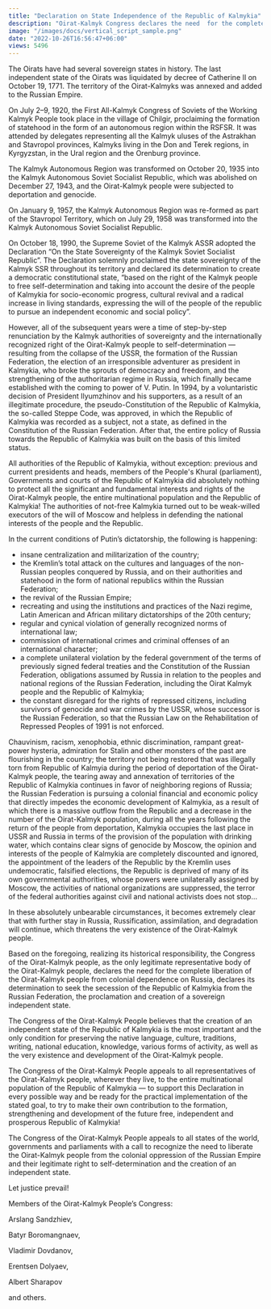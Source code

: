 ```yaml
---
title: "Declaration on State Independence of the Republic of Kalmykia"
description: "Oirat-Kalmyk Congress declares the need  for the complete liberation of the Oirat-Kalmyk people from colonial dependence on Russia"
image: "/images/docs/vertical_script_sample.png"
date: "2022-10-26T16:56:47+06:00"
views: 5496
---
```


The Oirats have had several sovereign states in history. The last independent state of the Oirats  was liquidated by decree of Catherine II on October 19, 1771. The territory of the Oirat-Kalmyks was annexed and added to the Russian Empire.

On July 2–9, 1920, the First All-Kalmyk Congress of Soviets of the Working Kalmyk People  took place in the village of Chilgir, proclaiming the formation of statehood in the form of an  autonomous region within the RSFSR. It was attended by delegates representing all the Kalmyk  uluses of the Astrakhan and Stavropol provinces, Kalmyks living in the Don and Terek regions,  in Kyrgyzstan, in the Ural region and the Orenburg province.

The Kalmyk Autonomous Region was transformed on October 20, 1935 into the Kalmyk  Autonomous Soviet Socialist Republic, which was abolished on December 27, 1943, and the  Oirat-Kalmyk people were subjected to deportation and genocide.

On January 9, 1957, the Kalmyk Autonomous Region was re-formed as part of the Stavropol  Territory, which on July 29, 1958 was transformed into the Kalmyk Autonomous Soviet Socialist Republic.

On October 18, 1990, the Supreme Soviet of the Kalmyk ASSR adopted the Declaration “On the  State Sovereignty of the Kalmyk Soviet Socialist Republic”. The Declaration solemnly  proclaimed the state sovereignty of the Kalmyk SSR throughout its territory and declared its  determination to create a democratic constitutional state, “based on the right of the Kalmyk  people to free self-determination and taking into account the desire of the people of Kalmykia for socio-economic progress, cultural revival and a radical increase in living standards, expressing  the will of the people of the republic to pursue an independent economic and social policy”.

However, all of the subsequent years were a time of step-by-step renunciation by the Kalmyk  authorities of sovereignty and the internationally recognized right of the Oirat-Kalmyk people to  self-determination — resulting from the collapse of the USSR, the formation of the Russian Federation, the election of an irresponsible adventurer as president in Kalmykia, who broke the  sprouts of democracy and freedom, and the strengthening of the authoritarian regime in Russia,  which finally became established with the coming to power of V. Putin. In 1994, by a  voluntaristic decision of President Ilyumzhinov and his supporters, as a result of an illegitimate  procedure, the pseudo-Constitution of the Republic of Kalmykia, the so-called Steppe Code, was  approved, in which the Republic of Kalmykia was recorded as a subject, not a state, as defined in the Constitution of the Russian Federation. After that, the entire policy of Russia towards the  Republic of Kalmykia was built on the basis of this limited status.

All authorities of the Republic of Kalmykia, without exception: previous and current presidents  and heads, members of the People's Khural (parliament), Governments and courts of the  Republic of Kalmykia did absolutely nothing to protect all the significant and fundamental  interests and rights of the Oirat-Kalmyk people, the entire multinational population and the  Republic of Kalmykia! The authorities of not-free Kalmykia turned out to be weak-willed  executors of the will of Moscow and helpless in defending the national interests of the people  and the Republic.

In the current conditions of Putin’s dictatorship, the following is happening:

* insane centralization and militarization of the country; 
* the Kremlin’s total attack on the cultures and languages of the non-Russian peoples conquered by Russia, and on their authorities and statehood in the form of national republics within the  Russian Federation; 
* the revival of the Russian Empire; 
* recreating and using the institutions and practices of the Nazi regime, Latin American and  African military dictatorships of the 20th century; 
* regular and cynical violation of generally recognized norms of international law;
* commission of international crimes and criminal offenses of an international character;
* a complete unilateral violation by the federal government of the terms of previously signed  federal treaties and the Constitution of the Russian Federation, obligations assumed by Russia in  relation to the peoples and national regions of the Russian Federation, including the Oirat Kalmyk people and the Republic of Kalmykia; 
* the constant disregard for the rights of repressed citizens, including survivors of genocide and  war crimes by the USSR, whose successor is the Russian Federation, so that the Russian Law on  the Rehabilitation of Repressed Peoples of 1991 is not enforced.

Chauvinism, racism, xenophobia, ethnic discrimination, rampant great-power hysteria,  admiration for Stalin and other monsters of the past are flourishing in the country; the territory  not being restored that was illegally torn from Republic of Kalmyia during the period of  deportation of the Oirat-Kalmyk people, the tearing away and annexation of territories of the  Republic of Kalmykia continues in favor of neighboring regions of Russia; the Russian  Federation is pursuing a colonial financial and economic policy that directly impedes the  economic development of Kalmykia, as a result of which there is a massive outflow from the  Republic and a decrease in the number of the Oirat-Kalmyk population, during all the years  following the return of the people from deportation, Kalmykia occupies the last place in USSR and Russia in terms of the provision of the population with drinking water, which contains clear  signs of genocide by Moscow, the opinion and interests of the people of Kalmykia are  completely discounted and ignored, the appointment of the leaders of the Republic by the  Kremlin uses undemocratic, falsified elections, the Republic is deprived of many of its own  governmental authorities, whose powers were unilaterally assigned by Moscow, the activities of  national organizations are suppressed, the terror of the federal authorities against civil and national activists does not stop...

In these absolutely unbearable circumstances, it becomes extremely clear that with further stay in Russia, Russification, assimilation, and degradation will continue, which threatens the very  existence of the Oirat-Kalmyk people.

Based on the foregoing, realizing its historical responsibility, the Congress of the Oirat-Kalmyk  people, as the only legitimate representative body of the Oirat-Kalmyk people, declares the need  for the complete liberation of the Oirat-Kalmyk people from colonial dependence on Russia,  declares its determination to seek the secession of the Republic of Kalmykia from the Russian  Federation, the proclamation and creation of a sovereign independent state.

The Congress of the Oirat-Kalmyk People believes that the creation of an independent state of  the Republic of Kalmykia is the most important and the only condition for preserving the native  language, culture, traditions, writing, national education, knowledge, various forms of activity, as well as the very existence and development of the Oirat-Kalmyk people.

The Congress of the Oirat-Kalmyk People appeals to all representatives of the Oirat-Kalmyk  people, wherever they live, to the entire multinational population of the Republic of Kalmykia — to support this Declaration in every possible way and be ready for the practical implementation  of the stated goal, to try to make their own contribution to the formation, strengthening and  development of the future free, independent and prosperous Republic of Kalmykia!

The Congress of the Oirat-Kalmyk People appeals to all states of the world, governments and  parliaments with a call to recognize the need to liberate the Oirat-Kalmyk people from the  colonial oppression of the Russian Empire and their legitimate right to self-determination and the creation of an independent state.

Let justice prevail!

Members of the Oirat-Kalmyk People’s Congress:

Arslang Sandzhiev,

Batyr Boromangnaev, 

Vladimir Dovdanov, 

Erentsen Dolyaev, 

Albert Sharapov 

and others.